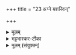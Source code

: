 +++
title = "23 अग्ने यशस्विन्"

+++


<details><summary>मूलम्</summary>

अग्ने॑ यशस्वि॒न्‌यश॑से॒मम॑र्प॒येन्द्रा॑वती॒मप॑चितीमि॒हा व॑ह ।

अ॒यम् मू॒र्धा प॑रमे॒ष्ठी सु॒वर्चाः॑ समा॒नाना॑म् - उत्त॒मश्लो॑को अस्तु ।
</details>

<details><summary>भट्टभास्कर-टीका</summary>

हे अग्ने यशस्विन् इमं यजमानं **यशसा अर्पय** प्रापय । 'नामन्त्रिते समानाधिकरणे' इति पूर्वस्यामन्त्रितस्य अविद्यमानत्वाभावः । **इन्द्रावतीं** इन्द्रयोग्यां **अपचितीं** पूजां इह अस्मिन्कर्मणि आवह आनय इन्द्रयोग्यां पूजां यथाऽयं समर्थस्स्यात् तथा कुर्वित्यर्थः । उभयत्रापि वर्णव्यत्ययेन दीर्घत्वम् । किमर्थमित्याह - अयं यजमानः मूर्धा प्रधानभूतः परमे महिम्नि स्थितः । उणादिषु निपात्यते । सुवर्चाः शोभनदीप्तिः । 'सोर्मनसी' इत्युत्तरपदाद्युदात्तत्वम् । समानानां समानजातानां मध्ये उत्तमश्लोक: उत्तमकीर्तिश्चास्तु एवमर्थ इति । उत्तमशब्द उञ्छादिरन्तोदात्तः ॥
</details>

<details><summary>मूलम् (संयुक्तम्)</summary>

भ॒द्रम्पश्य॑न्त॒ उप॑ सेदु॒रग्रे॒ तपो॑ दी॒ख्षामृष॑यस्सुव॒र्विदः॑ । ततः॑ ख्ष॒त्रम्बल॒मोज॑श्च जा॒तन्तद॒स्मै दे॒वा अ॒भि सन्न॑मन्तु ।
</details>